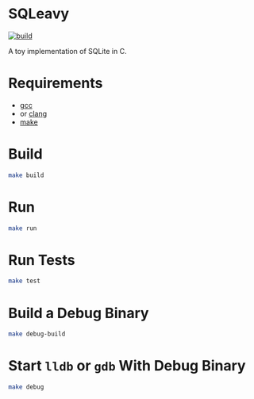 # SQLeavy
[![build](https://github.com/claudemuller/sqleavy.c/actions/workflows/c.yml/badge.svg)](https://github.com/claudemuller/sqleavy.c/actions/workflows/c.yml)

A toy implementation of SQLite in C.

# Requirements

- [gcc](https://gcc.gnu.org/)
- or [clang](https://clang.llvm.org/)
- [make](https://www.gnu.org/software/make/)

# Build

```bash
make build
```

# Run

```bash
make run
```

# Run Tests

```bash
make test
```

# Build a Debug Binary

```bash
make debug-build
```

# Start `lldb` or `gdb` With Debug Binary

```bash
make debug
```
